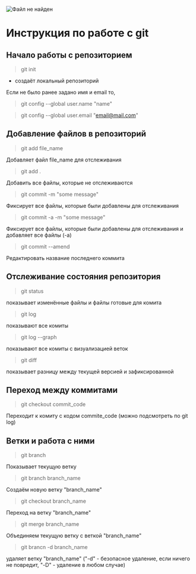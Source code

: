 ![Файл не найден](git.png)
# Инструкция по работе с git

## Начало работы с репозиторием
> git init 
* создаёт локальный репозиторий

Если не было ранее задано имя и email то,
> git config --global user.name "name"

> git config --global user.email "email@mail.com"

## Добавление файлов в репозиторий
> git add file_name

Добавляет файл file_name для отслеживания
>git add .

Добавить все файлы, которые не отслеживаются

> git commit -m "some message"

Фиксирует все файлы, которые были добавлены для отслеживания

> git commit -a -m "some message"

Фиксирует все файлы, которые были добавлены для отслеживания и добавляет все файлы (-a)

>git commit --amend

Редактировать название последнего коммита

## Отслеживание состояния репозитория
> git status

показывает изменённые файлы и файлы готовые для комита

> git log

показывают все комиты

>git log --graph

показывают все комиты с визуализацией веток


>git diff

показывает разницу между текущей версией и зафиксированной

## Переход между коммитами

>git checkout commit_code

Переходит к комиту с кодом commite_code (можно подсмотреть по git log)

## Ветки и работа с ними

> git branch

Показывает текущую ветку

>git branch branch_name

Создаём новую ветку "branch_name"

>git checkout branch_name

Переход на ветку "branch_name"
>git merge branch_name

Объединяем текущую ветку с веткой "branch_name"

>git brancn -d branch_name

удаляет ветку "branch_name"
("-d" - безопасное удаление, если ничего не повредит, "-D" - удаление в любом случае)

